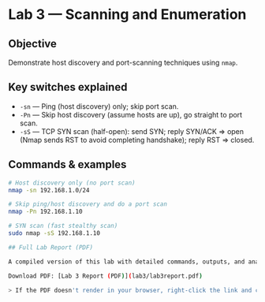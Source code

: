 # Lab 3 — Scanning and Enumeration

## Objective
Demonstrate host discovery and port-scanning techniques using `nmap`.

## Key switches explained
- `-sn` — Ping (host discovery) only; skip port scan.  
- `-Pn` — Skip host discovery (assume hosts are up), go straight to port scan.  
- `-sS` — TCP SYN scan (half-open): send SYN; reply SYN/ACK => open (Nmap sends RST to avoid completing handshake); reply RST => closed.

## Commands & examples
```bash
# Host discovery only (no port scan)
nmap -sn 192.168.1.0/24

# Skip ping/host discovery and do a port scan
nmap -Pn 192.168.1.10

# SYN scan (fast stealthy scan)
sudo nmap -sS 192.168.1.10

## Full Lab Report (PDF)

A compiled version of this lab with detailed commands, outputs, and analysis is available:

Download PDF: [Lab 3 Report (PDF)](lab3/lab3report.pdf)

> If the PDF doesn't render in your browser, right-click the link and choose "Save link as..." to download.

